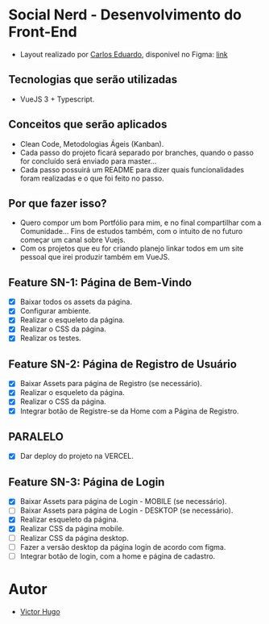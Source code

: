 # Social Nerd - Desenvolvimento do Front-End

- Layout realizado por [Carlos Eduardo](https://www.linkedin.com/in/carlos-eduardo19/), disponivel no Figma: [link](https://www.figma.com/file/CWDM2xojFg3p7YptOEGxvu/Socialnerd?node-id=0%3A1)

## Tecnologias que serão utilizadas

- VueJS 3 + Typescript.

## Conceitos que serão aplicados

- Clean Code, Metodologias Ágeis (Kanban).
- Cada passo do projeto ficará separado por branches, quando o passo for concluído será enviado para master...
- Cada passo possuirá um README para dizer quais funcionalidades foram realizadas e o que foi feito no passo.

## Por que fazer isso?

- Quero compor um bom Portfólio para mim, e no final compartilhar com a Comunidade... Fins de estudos também, com o intuito de no futuro começar um canal sobre Vuejs.
- Com os projetos que eu for criando planejo linkar todos em um site pessoal que irei produzir também em VueJS.

## Feature SN-1: Página de Bem-Vindo

- [X] Baixar todos os assets da página.
- [X] Configurar ambiente.
- [X] Realizar o esqueleto da página.
- [X] Realizar o CSS da página.
- [X] Realizar os testes.

## Feature SN-2: Página de Registro de Usuário

- [X] Baixar Assets para página de Registro (se necessário).
- [X] Realizar o esqueleto da página.
- [X] Realizar o CSS da página.
- [X] Integrar botão de Registre-se da Home com a Página de Registro.

## PARALELO

- [X] Dar deploy do projeto na VERCEL.

## Feature SN-3: Página de Login

- [X] Baixar Assets para página de Login - MOBILE (se necessário).
- [ ] Baixar Assets para página de Login - DESKTOP (se necessário).
- [X] Realizar esqueleto da página.
- [X] Realizar CSS da página mobile.
- [ ] Realizar CSS da página desktop.
- [ ] Fazer a versão desktop da página login de acordo com figma.
- [ ] Integrar botão de login, com a home e página de cadastro.

# Autor

- [Victor Hugo](https://www.linkedin.com/in/victorh5/)
